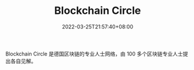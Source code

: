 ﻿---
weight: 
title: "Blockchain Circle"
description: "Blockchain Circle 是德国区块链的专业人士网络，由 100 多个区块链专业人士提出各自见解"
date: 2022-03-25T21:57:40+08:00
lastmod: 2022-03-25T16:45:40+08:00
draft: false
authors: ["Metabd"]
featuredImage: "blockchain-circle.jpg"
link: ""
tags: ["元宇宙社区","Blockchain Circle"]
categories: ["navigation"]
navigation: ["元宇宙社区"]
lightgallery: true
toc: true
pinned: false
recommend: false
recommend1: false
---
Blockchain Circle 是德国区块链的专业人士网络，由 100 多个区块链专业人士提出各自见解。
